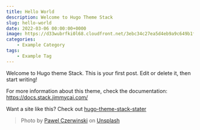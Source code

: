 ```yaml
---
title: Hello World
description: Welcome to Hugo Theme Stack
slug: hello-world
date: 2022-03-06 00:00:00+0000
image: https://d33wubrfki0l68.cloudfront.net/3ebc34c27ea5d4eb9a9c649b1f34330e4323a5c1/3ae92/p/markdown-syntax-guide/pawel-czerwinski-8uzpyniu-rq-unsplash_hud7e36f7e20e71be184458283bdae4646_55974_1600x0_resize_q75_box.jpg
categories:
    - Example Category
tags:
    - Example Tag
---
```


Welcome to Hugo theme Stack. This is your first post. Edit or delete it, then start writing!

For more information about this theme, check the documentation: https://docs.stack.jimmycai.com/

Want a site like this? Check out [hugo-theme-stack-stater](https://github.com/CaiJimmy/hugo-theme-stack-starter)

> Photo by [Pawel Czerwinski](https://unsplash.com/@pawel_czerwinski) on [Unsplash](https://unsplash.com/)